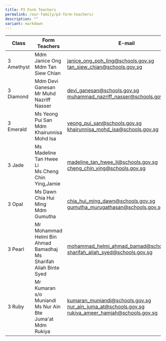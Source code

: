 ```yaml
---
title: P3 Form Teachers
permalink: /our-family/p3-form-teachers/
description: ""
variant: markdown
---
```

| Class | Form Teachers | E-mail |
| -------- | -------- | -------- |
| 3 Amethyst | Mdm Janice Ong<br>Mdm Tan Siew Chian | janice_ong_poh_ling@schools.gov.sg<br>tan_siew_chian@schools.gov.sg |
| 3 Diamond | Mdm Devi Ganesan<br>Mr Muhd Nazriff Nasser | devi_ganesan@schools.gov.sg<br>muhammad_nazriff_nasser@schools.gov.sg |
| 3 Emerald | Ms Yeong Pui San<br>Mdm Khairunnisa Mohd Isa | yeong_pui_san@schools.gov.sg<br>khairunnisa_mohd_isa@schools.gov.sg |
| 3 Jade | Ms Madeline Tan Hwee Li<br>Ms Cheng Chin Ying,Jamie | madeline_tan_hwee_li@schools.gov.sg<br>cheng_chin_ying@schools.gov.sg |
| 3 Opal | Ms Dawn Chia Hui Ming<br>Mdm Gumutha | chia_hui_ming_dawn@schools.gov.sg<br>gumutha_murugathasan@schools.gov.sg |
| 3 Pearl | Mr Mohammad Helmi Bin Ahmad Bamadhaj<br>Ms Sharifah Aliah Binte Syed | mohammad_helmi_ahmad_bamad@schools.gov.sg<br>sharifah_aliah_syed@schools.gov.sg |
| 3 Ruby | Mr Kumaran s/o Muniandi<br>Ms Nur Ain Bte Juma'at<br>Mdm Rukiya | kumaran_muniandi@schools.gov.sg<br>nur_ain_juma_at@schools.gov.sg<br>rukiya_ameer_hamjah@schools.gov.sg |
